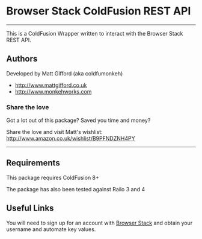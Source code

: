 # Browser Stack ColdFusion REST API

---

This is a ColdFusion Wrapper written to interact with the Browser Stack REST API.

## Authors

Developed by Matt Gifford (aka coldfumonkeh)

- http://www.mattgifford.co.uk
- http://www.monkehworks.com


### Share the love

Got a lot out of this package? Saved you time and money?

Share the love and visit Matt's wishlist: http://www.amazon.co.uk/wishlist/B9PFNDZNH4PY 

---

## Requirements

This package requires ColdFusion 8+

The package has also been tested against Railo 3 and 4

## Useful Links

You will need to sign up for an account with [Browser Stack](http://www.browserstack.com/) and obtain your username and automate key values.